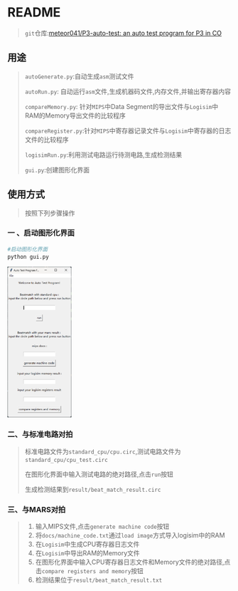 # README

> `git`仓库:[meteor041/P3-auto-test: an auto test program for P3 in CO](https://github.com/meteor041/P3-auto-test)

## 用途

> `autoGenerate.py`:自动生成`asm`测试文件
>
> `autoRun.py`: 自动运行`asm`文件,生成机器码文件,内存文件,并输出寄存器内容
>
> `compareMemory.py`: 针对`MIPS`中Data Segment的导出文件与`Logisim`中RAM的Memory导出文件的比较程序
>
> `compareRegister.py`:针对`MIPS`中寄存器记录文件与`Logisim`中寄存器的日志文件的比较程序
>
> `logisimRun.py`:利用测试电路运行待测电路,生成检测结果
>
> `gui.py`:创建图形化界面

## 使用方式

> 按照下列步骤操作

### 一 、启动图形化界面

```bash
#启动图形化界面
python gui.py
```

<img src="README/image-20241027185051062.png" alt="图形化界面" style="zoom:33%;" />

### 二、与标准电路对拍

> 标准电路文件为`standard_cpu/cpu.circ`,测试电路文件为`standard_cpu/cpu_test.circ`
>
> 在图形化界面中输入测试电路的绝对路径,点击`run`按钮
>
> 生成检测结果到`result/beat_match_result.circ`

### 三、与MARS对拍

> 1. 输入MIPS文件,点击`generate machine code`按钮
> 2. 将`docs/machine_code.txt`通过`load image`方式导入logisim中的RAM
> 3. 在`Logisim`中生成CPU寄存器日志文件
> 4. 在`Logisim`中导出RAM的Memory文件
> 5. 在图形化界面中输入CPU寄存器日志文件和Memory文件的绝对路径,点击`compare registers and memory`按钮
> 6. 检测结果位于`result/beat_match_result.txt`
